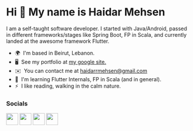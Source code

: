 Hi 👋 My name is Haidar Mehsen
==============================

I am a self-taught software developer. I started with Java/Android, passed in different frameworks/stages like Spring Boot, FP in Scala, and currently landed at the awesome framework Flutter.

* 🌍  I'm based in Beirut, Lebanon.
* 🖥️  See my portfolio at [my google site.](http://https://sites.google.com/view/haidarmehsen/home)
* ✉️  You can contact me at [haidarrmehsen@gmail.com](mailto:haidarrmehsen@gmail.com)
* 🧠  I'm learning Flutter Internals, FP in Scala (and in general).
* ⚡  I like reading, walking in the calm nature.


### Socials

<p align="left"> <a href="https://www.github.com/Haidar0096" target="_blank" rel="noreferrer"><img src="https://raw.githubusercontent.com/danielcranney/readme-generator/main/public/icons/socials/github.svg" width="32" height="32" /></a> <a href="https://www.linkedin.com/in/haidar-mehsen-25a690187" target="_blank" rel="noreferrer"><img src="https://raw.githubusercontent.com/danielcranney/readme-generator/main/public/icons/socials/linkedin.svg" width="32" height="32" /></a> <a href="https://www.stackoverflow.com/users/9142279/haidar" target="_blank" rel="noreferrer"><img src="https://raw.githubusercontent.com/danielcranney/readme-generator/main/public/icons/socials/stackoverflow.svg" width="32" height="32" /></a> <a href="https://www.twitter.com/haidar_mehsen" target="_blank" rel="noreferrer"><img src="https://raw.githubusercontent.com/danielcranney/readme-generator/main/public/icons/socials/twitter.svg" width="32" height="32" /></a></p>
